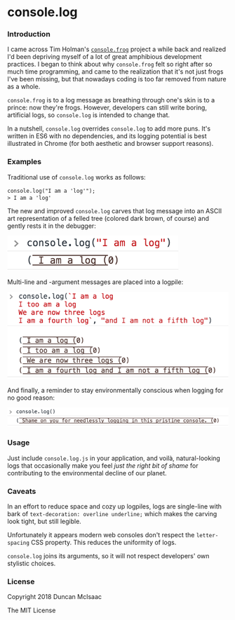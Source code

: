 # console.log

### Introduction

I came across Tim Holman's [`console.frog`](https://github.com/tholman/console-dot-frog) project a while back and realized I'd been depriving myself of a lot of great amphibious development practices. I began to think about why `console.frog` felt so right after so much time programming, and came to the realization that it's not just frogs I've been missing, but that nowadays coding is too far removed from nature as a whole.

`console.frog` is to a log message as breathing through one's skin is to a prince: now they're frogs. However, developers can still write boring, artificial logs, so `console.log` is intended to change that.

In a nutshell, `console.log` overrides `console.log` to add more puns. It's written in ES6 with no dependencies, and its logging potential is best illustrated in Chrome (for both aesthetic and browser support reasons). 


### Examples

Traditional use of `console.log` works as follows:

```
console.log("I am a 'log'");
> I am a 'log'
```

The new and improved `console.log` carves that log message into an ASCII art representation of a felled tree (colored dark brown, of course) and gently rests it in the debugger:

![Single log](images/single_log.png)

Multi-line and -argument messages are placed into a logpile:

![Logpile](images/logpile.png)

And finally, a reminder to stay environmentally conscious when logging for no good reason:

![Waste not](images/waste_not.png)


### Usage

Just include `console.log.js` in your application, and voilà, natural-looking logs that occasionally make you feel _just the right bit of shame_ for contributing to the environmental decline of our planet.


### Caveats

In an effort to reduce space and cozy up logpiles, logs are single-line with bark of `text-decoration: overline underline;` which makes the carving look tight, but still legible. 

Unfortunately it appears modern web consoles don't respect the `letter-spacing` CSS property. This reduces the uniformity of logs.

`console.log` joins its arguments, so it will not respect developers' own stylistic choices. 


### License

Copyright 2018 Duncan McIsaac

The MIT License

